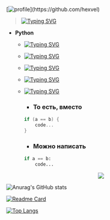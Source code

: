 [![profile](https://readme-typing-svg.herokuapp.com?font=Fira+Code&size=30&duration=3000&pause=100&center=true&vCenter=true&width=700&lines=Hello%2C+my+name+is+Dilmurod.;I++am+a+front-end+developer.)](https://github.com/hexvel)

>[![Typing SVG](https://readme-typing-svg.herokuapp.com?font=Fira+Code&size=30&duration=3000&pause=900&color=F70000FF&center=true&vCenter=true&multiline=true&width=1800&height=80&lines=%D0%92+%D0%BD%D0%B0%D1%81%D1%82%D0%BE%D1%8F%D1%89%D0%B8%D0%B9+%D0%BC%D0%BE%D0%BC%D0%B5%D0%BD%D1%82+%D1%8F+%D1%8F%D0%B2%D0%BB%D1%8F%D1%8E%D1%81%D1%8C+Front-end+%D0%A0%D0%B0%D0%B7%D1%80%D0%B0%D0%B1%D0%BE%D1%82%D1%87%D0%B8%D0%BA%D0%BE%D0%BC+%D0%B8+%D0%BF%D1%80%D0%BE%D1%81%D1%82%D0%BE+%D0%BE%D0%B1%D0%BE%D0%B6%D0%B0%D1%8E+%D1%8F%D0%B7%D1%8B%D0%BA+%D0%BF%D1%80%D0%BE%D0%B3%D1%80%D0%B0%D0%BC%D0%BC%D0%B8%D1%80%D0%BE%D0%B2%D0%B0%D0%BD%D0%B8%D1%8F+Python)](https://github.com/hexvel)

- **Python**
  - [![Typing SVG](https://readme-typing-svg.herokuapp.com?font=Fira+Code&duration=3000&pause=100&center=true&color=E5F730FF&vCenter=true&multiline=true&width=1024&height=80&lines=%D0%92%D1%8B%D1%81%D0%BE%D0%BA%D0%BE%D1%83%D1%80%D0%BE%D0%B2%D0%BD%D0%B5%D0%B2%D1%8B%D0%B9+%D1%8F%D0%B7%D1%8B%D0%BA+%D0%BF%D1%80%D0%BE%D0%B3%D1%80%D0%B0%D0%BC%D0%BC%D0%B8%D1%80%D0%BE%D0%B2%D0%B0%D0%BD%D0%B8%D1%8F+%D0%BE%D0%B1%D1%89%D0%B5%D0%B3%D0%BE+%D0%BD%D0%B0%D0%B7%D0%BD%D0%B0%D1%87%D0%B5%D0%BD%D0%B8%D1%8F+%D1%81+%D0%B4%D0%B8%D0%BD%D0%B0%D0%BC%D0%B8%D1%87%D0%B5%D1%81%D0%BA%D0%BE%D0%B9;%D1%81%D1%82%D1%80%D0%BE%D0%B3%D0%BE%D0%B9+%D1%82%D0%B8%D0%BF%D0%B8%D0%B7%D0%B0%D1%86%D0%B8%D0%B5%D0%B9+%D0%B8+%D0%B0%D0%B2%D1%82%D0%BE%D0%BC%D0%B0%D1%82%D0%B8%D1%87%D0%B5%D1%81%D0%BA%D0%B8%D0%BC+%D1%83%D0%BF%D1%80%D0%B0%D0%B2%D0%BB%D0%B5%D0%BD%D0%B8%D0%B5%D0%BC+%D0%BF%D0%B0%D0%BC%D1%8F%D1%82%D1%8C%D1%8E)](https://github.com/hexvel)
  
  - [![Typing SVG](https://readme-typing-svg.herokuapp.com?font=Fira+Code&duration=3000&pause=100&center=true&color=10F763FF&vCenter=true&multiline=true&width=1200&height=80&lines=%D0%9E%D1%80%D0%B8%D0%B5%D0%BD%D1%82%D0%B8%D1%80%D0%BE%D0%B2%D0%B0%D0%BD%D0%BD%D1%8B%D0%B9+%D0%BD%D0%B0+%D0%BF%D0%BE%D0%B2%D1%8B%D1%88%D0%B5%D0%BD%D0%B8%D0%B5+%D0%BF%D1%80%D0%BE%D0%B8%D0%B7%D0%B2%D0%BE%D0%B4%D0%B8%D1%82%D0%B5%D0%BB%D1%8C%D0%BD%D0%BE%D1%81%D1%82%D0%B8+%D1%80%D0%B0%D0%B7%D1%80%D0%B0%D0%B1%D0%BE%D1%82%D1%87%D0%B8%D0%BA%D0%B0+%D1%87%D0%B8%D1%82%D0%B0%D0%B5%D0%BC%D0%BE%D1%81%D1%82%D0%B8+%D0%BA%D0%BE%D0%B4%D0%B0+%D0%B8+%D0%B5%D0%B3%D0%BE+%D0%BA%D0%B0%D1%87%D0%B5%D1%81%D1%82%D0%B2%D0%B0%2C;%D0%B0+%D1%82%D0%B0%D0%BA%D0%B6%D0%B5+%D0%BD%D0%B0+%D0%BE%D0%B1%D0%B5%D1%81%D0%BF%D0%B5%D1%87%D0%B5%D0%BD%D0%B8%D0%B5+%D0%BF%D0%B5%D1%80%D0%B5%D0%BD%D0%BE%D1%81%D0%B8%D0%BC%D0%BE%D1%81%D1%82%D0%B8+%D0%BD%D0%B0%D0%BF%D0%B8%D1%81%D0%B0%D0%BD%D0%BD%D1%8B%D1%85+%D0%BD%D0%B0+%D0%BD%D1%91%D0%BC+%D0%BF%D1%80%D0%BE%D0%B3%D1%80%D0%B0%D0%BC%D0%BC)](https://github.com/hexvel)

  - [![Typing SVG](https://readme-typing-svg.herokuapp.com?font=Fira+Code&duration=3000&pause=100&center=true&color=D450F7FF&vCenter=true&multiline=true&width=1024&height=80&lines=%D0%AF%D0%B7%D1%8B%D0%BA+%D1%8F%D0%B2%D0%BB%D1%8F%D0%B5%D1%82%D1%81%D1%8F+%D0%BF%D0%BE%D0%BB%D0%BD%D0%BE%D1%81%D1%82%D1%8C%D1%8E+%D0%BE%D0%B1%D1%8A%D0%B5%D0%BA%D1%82%D0%BD%D0%BE-%D0%BE%D1%80%D0%B8%D0%B5%D0%BD%D1%82%D0%B8%D1%80%D0%BE%D0%B2%D0%B0%D0%BD%D0%BD%D1%8B%D0%BC+%D0%B2+%D1%82%D0%BE%D0%BC+%D0%BF%D0%BB%D0%B0%D0%BD%D0%B5;%D1%87%D1%82%D0%BE+%D0%B2%D1%81%D1%91+%D1%8F%D0%B2%D0%BB%D1%8F%D0%B5%D1%82%D1%81%D1%8F+%D0%BE%D0%B1%D1%8A%D0%B5%D0%BA%D1%82%D0%B0%D0%BC%D0%B8)](https://github.com/hexvel)

  - [![Typing SVG](https://readme-typing-svg.herokuapp.com?font=Fira+Code&duration=3000&pause=900&center=true&color=F79912FF&vCenter=true&multiline=true&width=1024&height=80&lines=%D0%9D%D0%B5%D0%BE%D0%B1%D1%8B%D1%87%D0%BD%D0%BE%D0%B9+%D0%BE%D1%81%D0%BE%D0%B1%D0%B5%D0%BD%D0%BD%D0%BE%D1%81%D1%82%D1%8C%D1%8E+%D1%8F%D0%B7%D1%8B%D0%BA%D0%B0+%D1%8F%D0%B2%D0%BB%D1%8F%D0%B5%D1%82%D1%81%D1%8F+%D0%B2%D1%8B%D0%B4%D0%B5%D0%BB%D0%B5%D0%BD%D0%B8%D0%B5+%D0%B1%D0%BB%D0%BE%D0%BA%D0%BE%D0%B2+%D0%BA%D0%BE%D0%B4%D0%B0+%D0%BF%D1%80%D0%BE%D0%B1%D0%B5%D0%BB%D1%8C%D0%BD%D1%8B%D0%BC%D0%B8+%D0%BE%D1%82%D1%81%D1%82%D1%83%D0%BF%D0%B0%D0%BC%D0%B8)](https://github.com/hexvel)
  
  - [![Typing SVG](https://readme-typing-svg.herokuapp.com?font=Fira+Code&duration=3000&pause=900&center=true&color=F74B9DFF&vCenter=true&multiline=true&width=1024&height=80&lines=%D0%92%D0%BC%D0%B5%D1%81%D1%82%D0%BE+%D1%84%D0%B8%D0%B3%D1%83%D1%80%D0%BD%D1%8B%D1%85+%D1%81%D0%BA%D0%BE%D0%B1%D0%BE%D0%BA+%D0%B8%D1%81%D0%BF%D0%BE%D0%BB%D1%8C%D0%B7%D1%83%D1%8E%D1%82%D1%81%D1%8F+%D0%BE%D1%82%D1%81%D1%82%D1%83%D0%BF%D1%8B)](https://github.com/hexvel)
    - ### То есть, вместо
    ```cs
    if (a == b) {
        code...
    }
    ```
    - ### Можно написать
    ```python
    if a == b:
        code...
    ```

<p align="center">
  <a href="https://github.com/hexvel">
    <img src="https://skillicons.dev/icons?i=py,git,cs,cmake,c,css,dotnet,stackoverflow,mysql,sqlite,js,vim" />
  </a>
</p>


![Anurag's GitHub stats](https://github-readme-stats.vercel.app/api?username=hexvel&show_icons=true&theme=radical)

[![Readme Card](https://github-readme-stats.vercel.app/api/pin/?username=hexvel&repo=hexvel_lp)](https://github.com/hexvel)

[![Top Langs](https://github-readme-stats.vercel.app/api/top-langs/?username=hexvel&layout=compact)](https://github.com/hexvel)

